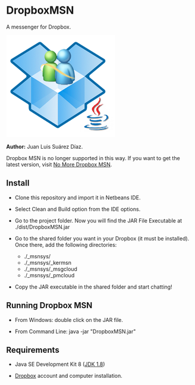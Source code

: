 # DropboxMSN
A messenger for Dropbox.

![Logo](./src/Media/msn_ultimate1.png)

**Author:** Juan Luis Suárez Díaz.

Dropbox MSN is no longer supported in this way. If you want to get the latest version, visit [No More Dropbox MSN](https://github.com/jlsuarezdiaz/NoMoreDropboxMSN).


## Install

- Clone this repository and import it in Netbeans IDE.

- Select Clean and Build option from the IDE options.

- Go to the project folder. Now you will find the JAR File Executable at ./dist/DropboxMSN.jar

- Go to the shared folder you want in your Dropbox (it must be installed). Once there, add the following directories:
  - ./_msnsys/
  - ./_msnsys/_kermsn
  - ./_msnsys/_msgcloud
  - ./_msnsys/_pmcloud

- Copy the JAR executable in the shared folder and start chatting!


## Running Dropbox MSN

- From Windows: double click on the JAR file.

- From Command Line: java -jar "DropboxMSN.jar"

## Requirements

- Java SE Development Kit 8 ([JDK 1.8](http://www.oracle.com/technetwork/java/javase/downloads/jdk8-downloads-2133151.html))

- [Dropbox](https://www.dropbox.com/) account and computer installation.